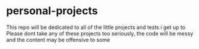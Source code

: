# personal-projects
This repo will be dedicated to all of the little projects and tests i get up to
Please dont take any of these projects too seriously, the code will be messy and the content may be offensive to some
